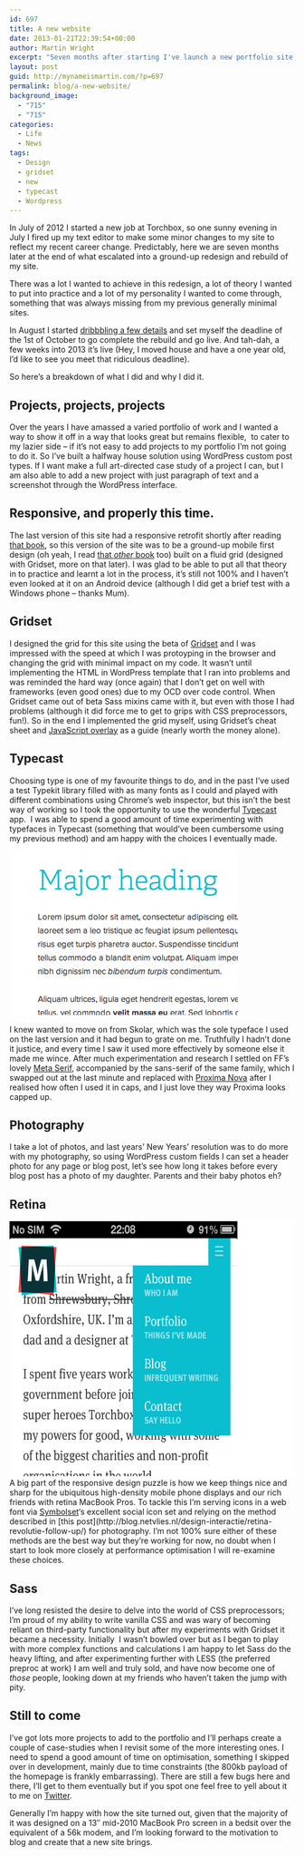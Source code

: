 ```yaml
---
id: 697
title: A new website
date: 2013-01-21T22:39:54+00:00
author: Martin Wright
excerpt: "Seven months after starting I've launch a new portfolio site, here's a writeup of what I did and why I did it."
layout: post
guid: http://mynameismartin.com/?p=697
permalink: blog/a-new-website/
background_image:
  - "715"
  - "715"
categories:
  - Life
  - News
tags:
  - Design
  - gridset
  - new
  - typecast
  - Wordpress
---
```

In July of 2012 I started a new job at Torchbox, so one sunny evening in July I fired up my text editor to make some minor changes to my site to reflect my recent career change. Predictably, here we are seven months later at the end of what escalated into a ground-up redesign and rebuild of my site.

There was a lot I wanted to achieve in this redesign, a lot of theory I wanted to put into practice and a lot of my personality I wanted to come through, something that was always missing from my previous generally minimal sites.

In August I started [dribbbling a few details](http://dribbble.com/wrightmartin/projects/14532-mynameismartin-com) and set myself the deadline of the 1st of October to go complete the rebuild and go live. And tah-dah, a few weeks into 2013 it&#8217;s live (Hey, I moved house and have a one year old, I&#8217;d like to see you meet that ridiculous deadline).

So here&#8217;s a breakdown of what I did and why I did it.

## Projects, projects, projects

Over the years I have amassed a varied portfolio of work and I wanted a way to show it off in a way that looks great but remains flexible,  to cater to my lazier side &#8211; if it&#8217;s not easy to add projects to my portfolio I&#8217;m not going to do it. So I&#8217;ve built a halfway house solution using WordPress custom post types. If I want make a full art-directed case study of a project I can, but I am also able to add a new project with just paragraph of text and a screenshot through the WordPress interface.

## Responsive, and properly this time.

The last version of this site had a responsive retrofit shortly after reading [that book](http://www.abookapart.com/products/responsive-web-design), so this version of the site was to be a ground-up mobile first design (oh yeah, I read [that _other_ book](http://www.abookapart.com/products/mobile-first) too) built on a fluid grid (designed with Gridset, more on that later). I was glad to be able to put all that theory in to practice and learnt a lot in the process, it&#8217;s still not 100% and I haven&#8217;t even looked at it on an Android device (although I did get a brief test with a Windows phone &#8211; thanks Mum).

## Gridset

I designed the grid for this site using the beta of <a href="http://gridsetapp.com" target="_blank">Gridset</a> and I was impressed with the speed at which I was protoyping in the browser and changing the grid with minimal impact on my code. It wasn&#8217;t until implementing the HTML in WordPress template that I ran into problems and was reminded the hard way (once again) that I don&#8217;t get on well with frameworks (even good ones) due to my OCD over code control. When Gridset came out of beta Sass mixins came with it, but even with those I had problems (although it did force me to get to grips with CSS preprocessors, fun!). So in the end I implemented the grid myself, using Gridset&#8217;s cheat sheet and [JavaScript overlay](?gridset=show) as a guide (nearly worth the money alone).

## Typecast

Choosing type is one of my favourite things to do, and in the past I&#8217;ve used a test Typekit library filled with as many fonts as I could and played with different combinations using Chrome&#8217;s web inspector, but this isn&#8217;t the best way of working so I took the opportunity to use the wonderful [Typecast](http://typecast.com/) app.  I was able to spend a good amount of time experimenting with typefaces in Typecast (something that would&#8217;ve been cumbersome using my previous method) and am happy with the choices I eventually made.  
<img class="pull-left" alt="typecast" src="/assets/img/blog-post-images/2013/01/typecast.png" /> 

I knew wanted to move on from Skolar, which was the sole typeface I used on the last version and it had begun to grate on me. Truthfully I hadn&#8217;t done it justice, and every time I saw it used more effectively by someone else it made me wince. After much experimentation and research I settled on FF&#8217;s lovely [Meta Serif](https://typekit.com/fonts/ff-meta-serif-web-pro), accompanied by the sans-serif of the same family, which I swapped out at the last minute and replaced with [Proxima Nova](https://typekit.com/fonts/proxima-nova) after I realised how often I used it in caps, and I just love they way Proxima looks capped up.

## Photography

I take a lot of photos, and last years&#8217; New Years&#8217; resolution was to do more with my photography, so using WordPress custom fields I can set a header photo for any page or blog post, let&#8217;s see how long it takes before every blog post has a photo of my daughter. Parents and their baby photos eh?

## Retina

<img class="pull-right" alt="responsive" src="/assets/img/blog-post-images/2013/01/responsive.png" width="600" height="450" />  
A big part of the responsive design puzzle is how we keep things nice and sharp for the ubiquitous high-density mobile phone displays and our rich friends with retina MacBook Pros. To tackle this I&#8217;m serving icons in a web font via <a href="http://symbolset.com" target="_blank">Symbolset</a>&#8216;s excellent social icon set and relying on the method described in [this post](http://blog.netvlies.nl/design-interactie/retina-revolutie-follow-up/) for photography. I&#8217;m not 100% sure either of these methods are the best way but they&#8217;re working for now, no doubt when I start to look more closely at performance optimisation I will re-examine these choices.

## Sass

I&#8217;ve long resisted the desire to delve into the world of CSS preprocessors; I&#8217;m proud of my ability to write vanilla CSS and was wary of becoming reliant on third-party functionality but after my experiments with Gridset it became a necessity. Initially  I wasn&#8217;t bowled over but as I began to play with more complex functions and calculations I am happy to let Sass do the heavy lifting, and after experimenting further with LESS (the preferred preproc at work) I am well and truly sold, and have now become one of _those_ people, looking down at my friends who haven&#8217;t taken the jump with pity.

## Still to come

I&#8217;ve got lots more projects to add to the portfolio and I&#8217;ll perhaps create a couple of case-studies when I revisit some of the more interesting ones. I need to spend a good amount of time on optimisation, something I skipped over in development, mainly due to time constraints (the 800kb payload of the homepage is frankly embarrassing). There are still a few bugs here and there, I&#8217;ll get to them eventually but if you spot one feel free to yell about it to me on [Twitter](http://twitter.com/wrightmartin).

Generally I&#8217;m happy with how the site turned out, given that the majority of it was designed on a 13&#8243; mid-2010 MacBook Pro screen in a bedsit over the equivalent of a 56k modem, and I&#8217;m looking forward to the motivation to blog and create that a new site brings.